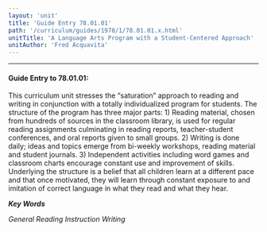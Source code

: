 ```yaml
---
layout: 'unit'
title: 'Guide Entry 78.01.01'
path: '/curriculum/guides/1978/1/78.01.01.x.html'
unitTitle: 'A Language Arts Program with a Student-Centered Approach'
unitAuthor: 'Fred Acquavita'
---
```


<body>
<hr/>
 <h4>
  Guide Entry to 78.01.01:
 </h4>
 This curriculum unit stresses the “saturation” approach to reading and writing in conjunction with a totally individualized program for students. The structure of the program has three major parts: 1) Reading material, chosen from hundreds of sources in the classroom library, is used for regular reading assignments culminating in reading reports, teacher-student conferences, and oral reports given to small groups. 2) Writing is done daily; ideas and topics emerge from bi-weekly workshops, reading material and student journals. 3) Independent activities including word games and classroom charts encourage constant use and improvement of skills. Underlying the structure is a belief that all children learn at a different pace and that once motivated, they will learn through constant exposure to and imitation of correct language in what they read and what they hear.
 <p>
  <b>
   <i>
    Key Words
   </i>
  </b>
  <br/>
 </p>
 <p>
  <i>
   General Reading Instruction Writing
  </i>
 </p>

</body>
